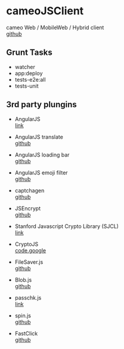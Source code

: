 # cameoJSClient
cameo Web / MobileWeb / Hybrid client <br>
[github](https://github.com/memoConnect/cameoJSClient)

## Grunt Tasks
* watcher
* app:deploy
* tests-e2e:all
* tests-unit

## 3rd party plungins
* AngularJS <br>
  [link](https://angularjs.org)

* AngularJS translate <br>
  [github](https://github.com/angular-translate)

* AngularJS loading bar <br>
  [github](https://chieffancypants.github.io/angular-loading-bar)

* AngularJS emoji filter <br>
  [github](https://github.com/globaldev/angular-emoji-filter)

* captchagen <br>
  [github](https://github.com/wearefractal/captchagen)

* JSEncrypt <br>
  [github](https://github.com/travist/jsencrypt)

* Stanford Javascript Crypto Library (SJCL) <br>
  [link](https://crypto.stanford.edu/sjcl)

* CryptoJS <br>
  [code.google](https://code.google.com/p/crypto-js/)

* FileSaver.js <br>
  [github](https://github.com/eligrey/FileSaver.js)

* Blob.js <br>
  [github](https://github.com/eligrey/Blob.js)

* passchk.js <br>
  [link](https://rumkin.com/tools/password/passchk.php)

* spin.js <br>
  [github](http://fgnass.github.io/spin.js)

* FastClick <br>
  [github](https://github.com/ftlabs/fastclick)
